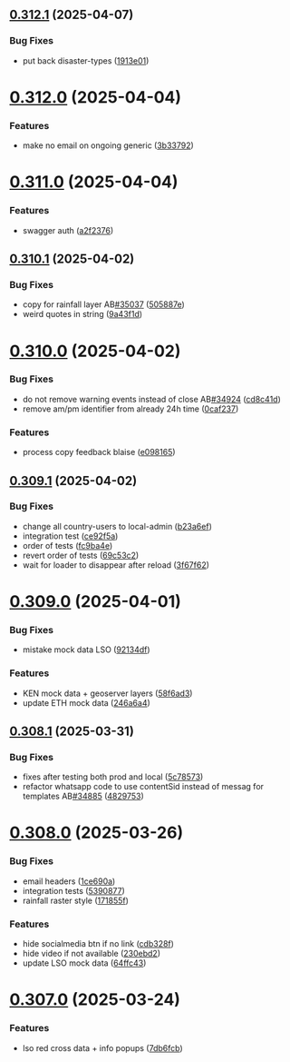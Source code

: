 ## [0.312.1](https://github.com/rodekruis/IBF-system/compare/v0.312.0...v0.312.1) (2025-04-07)


### Bug Fixes

* put back disaster-types ([1913e01](https://github.com/rodekruis/IBF-system/commit/1913e017bb65df161e9fb3f6964ff642a2c97e80))



# [0.312.0](https://github.com/rodekruis/IBF-system/compare/v0.311.0...v0.312.0) (2025-04-04)


### Features

* make no email on ongoing generic ([3b33792](https://github.com/rodekruis/IBF-system/commit/3b337923ed63b906e85ca876dbbb3eb204d8a4b8))



# [0.311.0](https://github.com/rodekruis/IBF-system/compare/v0.310.1...v0.311.0) (2025-04-04)


### Features

* swagger auth ([a2f2376](https://github.com/rodekruis/IBF-system/commit/a2f2376d9a877a1dd65901c213a63ecea59cfd5b))



## [0.310.1](https://github.com/rodekruis/IBF-system/compare/v0.310.0...v0.310.1) (2025-04-02)


### Bug Fixes

* copy for rainfall layer AB[#35037](https://github.com/rodekruis/IBF-system/issues/35037) ([505887e](https://github.com/rodekruis/IBF-system/commit/505887eb6c0bb8ccab5f75ff21acfd33e334cfea))
* weird quotes in string ([9a43f1d](https://github.com/rodekruis/IBF-system/commit/9a43f1d5ecf40f0670a84a4e36a623a108fdaf4e))



# [0.310.0](https://github.com/rodekruis/IBF-system/compare/v0.309.1...v0.310.0) (2025-04-02)


### Bug Fixes

* do not remove warning events instead of close AB[#34924](https://github.com/rodekruis/IBF-system/issues/34924) ([cd8c41d](https://github.com/rodekruis/IBF-system/commit/cd8c41d78942bbaa1097558a55c0b89f7ae89542))
* remove am/pm identifier from already 24h time ([0caf237](https://github.com/rodekruis/IBF-system/commit/0caf2372177b8729c6a71ebf64908fcee8a575bd))


### Features

* process copy feedback blaise ([e098165](https://github.com/rodekruis/IBF-system/commit/e098165cc33ce323755c0c7408abe64052ece06a))



## [0.309.1](https://github.com/rodekruis/IBF-system/compare/v0.309.0...v0.309.1) (2025-04-02)


### Bug Fixes

* change all country-users to local-admin ([b23a6ef](https://github.com/rodekruis/IBF-system/commit/b23a6efc6631857ac6be4e2f9dc75030e7b51e72))
* integration test ([ce92f5a](https://github.com/rodekruis/IBF-system/commit/ce92f5a31cc37e48b4bd7e38ea33092d06c3a74b))
* order of tests ([fc9ba4e](https://github.com/rodekruis/IBF-system/commit/fc9ba4ee25c6b1d5c2fe0dae2a3281b1b2aae780))
* revert order of tests ([69c53c2](https://github.com/rodekruis/IBF-system/commit/69c53c293b7033eb884fa0f0a832cc5e327a9074))
* wait for loader to disappear after reload ([3f67f62](https://github.com/rodekruis/IBF-system/commit/3f67f623f4f2a5851b2e301aad1165c2f0e43033))



# [0.309.0](https://github.com/rodekruis/IBF-system/compare/v0.308.1...v0.309.0) (2025-04-01)


### Bug Fixes

* mistake mock data LSO ([92134df](https://github.com/rodekruis/IBF-system/commit/92134df745489d1b956568fb8a32f96769be1b72))


### Features

* KEN mock data + geoserver layers ([58f6ad3](https://github.com/rodekruis/IBF-system/commit/58f6ad3244f8d511c5426a8cf8ce1c4331814dc0))
* update ETH mock data ([246a6a4](https://github.com/rodekruis/IBF-system/commit/246a6a493e7019e09983ffae020eba3feb3c4126))



## [0.308.1](https://github.com/rodekruis/IBF-system/compare/v0.308.0...v0.308.1) (2025-03-31)


### Bug Fixes

* fixes after testing both prod and local ([5c78573](https://github.com/rodekruis/IBF-system/commit/5c7857366fb1fff8a486a3ad26f5cee7fb2907d1))
* refactor whatsapp code to use contentSid instead of messag for templates AB[#34885](https://github.com/rodekruis/IBF-system/issues/34885) ([4829753](https://github.com/rodekruis/IBF-system/commit/48297530c932c1a135298df485b44478b7166f6c))



# [0.308.0](https://github.com/rodekruis/IBF-system/compare/v0.307.0...v0.308.0) (2025-03-26)


### Bug Fixes

* email headers ([1ce690a](https://github.com/rodekruis/IBF-system/commit/1ce690a9665856b9a33bd8990f1dde187cd31682))
* integration tests ([5390877](https://github.com/rodekruis/IBF-system/commit/53908770aa25352bb9f8b64c4acf199ef0340a7f))
* rainfall raster style ([171855f](https://github.com/rodekruis/IBF-system/commit/171855fe5f8690f4913fa4a09ed52909d967bc77))


### Features

* hide socialmedia btn if no link ([cdb328f](https://github.com/rodekruis/IBF-system/commit/cdb328f30ab54676dd975e9c3a5e9ee2aef4b166))
* hide video if not available ([230ebd2](https://github.com/rodekruis/IBF-system/commit/230ebd20e8a289c7d4ef85f204099fc001f9cc1e))
* update LSO mock data ([64ffc43](https://github.com/rodekruis/IBF-system/commit/64ffc43c95fa96603bb23695a382eac3d30a54af))



# [0.307.0](https://github.com/rodekruis/IBF-system/compare/v0.306.0...v0.307.0) (2025-03-24)


### Features

* lso red cross data + info popups ([7db6fcb](https://github.com/rodekruis/IBF-system/commit/7db6fcb10099cafc05f2aafa5ad66fbcd2b3d313))



